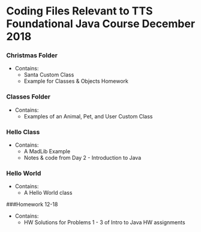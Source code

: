 # Coding Files Relevant to TTS Foundational Java Course December 2018

### Christmas Folder

* Contains: 
  * Santa Custom Class
  * Example for Classes & Objects Homework

### Classes Folder

* Contains: 
  * Examples of an Animal, Pet, and User Custom Class

### Hello Class

* Contains:
  * A MadLib Example
  * Notes & code from Day 2 - Introduction to Java

### Hello World

* Contains: 
  * A Hello World class

###Homework 12-18

* Contains:
  * HW Solutions for Problems 1 - 3 of Intro to Java HW assignments 